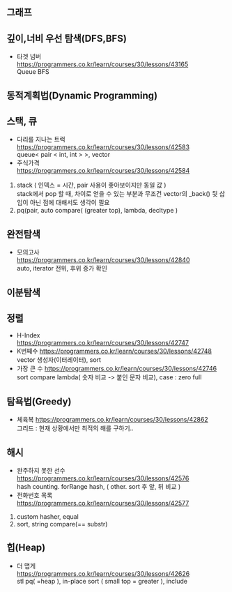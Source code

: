 ## 그래프


## 깊이,너비 우선 탐색(DFS,BFS)
- 타겟 넘버  
https://programmers.co.kr/learn/courses/30/lessons/43165  
Queue BFS  

## 동적계획법(Dynamic Programming)

## 스택, 큐
- 다리를 지나는 트럭  
https://programmers.co.kr/learn/courses/30/lessons/42583  
queue< pair < int, int > >, vector  
- 주식가격  
https://programmers.co.kr/learn/courses/30/lessons/42584  
1. stack ( 인덱스 = 시간, pair 사용이 좋아보이지만 동일 값 )  
stack에서 pop 할 때, 차이로 얻을 수 있는 부분과 무조건 vector의 _back() 뒷 삽입이 아닌 점에 대해서도 생각이 필요  
2. pq(pair, auto compare( (greater top), lambda, decltype )  

## 완전탐색
- 모의고사  
https://programmers.co.kr/learn/courses/30/lessons/42840  
auto, iterator 전위, 후위 증가 확인  

## 이분탐색

## 정렬
- H-Index  
https://programmers.co.kr/learn/courses/30/lessons/42747  
- K번째수
https://programmers.co.kr/learn/courses/30/lessons/42748  
vector 생성자(이터레이터), sort  
- 가장 큰 수
https://programmers.co.kr/learn/courses/30/lessons/42746  
sort compare lambda( 숫자 비교 -> 붙인 문자 비교), case : zero full  

## 탐욕법(Greedy)
- 체육복
https://programmers.co.kr/learn/courses/30/lessons/42862  
그리드 : 현재 상황에서만 최적의 해를 구하기..  

## 해시
- 완주하지 못한 선수  
https://programmers.co.kr/learn/courses/30/lessons/42576  
hash counting. forRange hash, ( other. sort 후 앞, 뒤 비교 )  
- 전화번호 목록  
https://programmers.co.kr/learn/courses/30/lessons/42577  
1. custom hasher, equal  
2. sort, string compare(== substr)  

## 힙(Heap)
- 더 맵게  
https://programmers.co.kr/learn/courses/30/lessons/42626  
stl pq( =heap ), in-place sort ( small top = greater ), include <queue>  